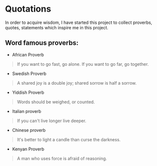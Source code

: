 # Quotations
In order to acquire wisdom, I have started this project to collect proverbs, quotes, statements which inspire me in this project.

## Word famous proverbs:

- African Proverb
> If you want to go fast, go alone. If you want to go far, go together.

- Swedish Proverb
> A shared joy is a double joy; shared sorrow is half a sorrow.

- Yiddish Proverb
> Words should be weighed, or counted.

- Italian proverb
> If you can't live longer live deeper.

- Chinese proverb
> It's better to light a candle than curse the darkness.

- Kenyan Proverb
> A man who uses force is afraid of reasoning.
 
